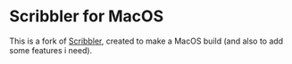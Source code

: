 Scribbler for MacOS
======

This is a fork of [Scribbler](https://github.com/aizenbit/Scribbler), created to make a MacOS build (and also to add some features i need).  